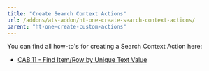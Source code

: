 ```yaml
---
title: "Create Search Context Actions"
url: /addons/ats-addon/ht-one-create-search-context-actions/
parent: "ht-one-create-custom-actions"
---
```


You can find all how-to's for creating a Search Context Action here:

* [CAB.11 - Find Item/Row by Unique Text Value](ht-one-cab-11-find-itemrow)